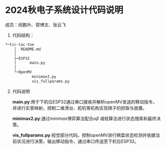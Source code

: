# 2024秋电子系统设计代码说明
成员：闵鹏升、郭博文、张云飞

1. 代码结构：

```bash
└─tic-tac-toe
    │  README.md
    │
    ├─ESP32
    │      main.py
    │
    └─OpenMV
            minimax2.py
            vis_fullparams.py
```

2. 代码说明

    __main.py__:用于下机位ESP32通过串口接收并解析openMV发送的移动指令，并进行实景映射，控制二维滑台、舵机等机构实现棋子的抓取与放置。

    __minimax2.py__:通过$minimax$博弈算法配合$\alpha\beta$ 减枝算法进行状态搜索和最终决策。 

    __vis_fullparams.py__:视觉部分代码。控制openMV进行棋盘状态检测并依据当前状况进行决策，输出移动指令，通过串口传送至下机位ESP32。
